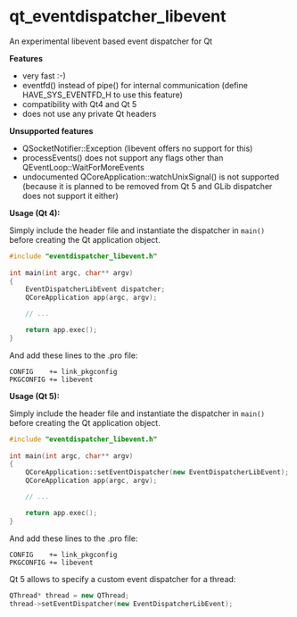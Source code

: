 qt_eventdispatcher_libevent
===========================

An experimental libevent based event dispatcher for Qt

**Features**
* very fast :-)
* eventfd() instead of pipe() for internal communication (define HAVE_SYS_EVENTFD_H to use this feature)
* compatibility with Qt4 and Qt 5
* does not use any private Qt headers

**Unsupported features**
* QSocketNotifier::Exception (libevent offers no support for this)
* processEvents() does not support any flags other than QEventLoop::WaitForMoreEvents
* undocumented QCoreApplication::watchUnixSignal() is not supported (because it is planned to be removed from Qt 5 and GLib dispatcher does not support it either)

**Usage (Qt 4):**

Simply include the header file and instantiate the dispatcher in `main()`
before creating the Qt application object.

```c++
#include "eventdispatcher_libevent.h"
    
int main(int argc, char** argv)
{
    EventDispatcherLibEvent dispatcher;
    QCoreApplication app(argc, argv);

    // ...

    return app.exec();
}
```

And add these lines to the .pro file:

```
CONFIG    += link_pkgconfig
PKGCONFIG += libevent
```

**Usage (Qt 5):**

Simply include the header file and instantiate the dispatcher in `main()`
before creating the Qt application object.

```c++
#include "eventdispatcher_libevent.h"
    
int main(int argc, char** argv)
{
    QCoreApplication::setEventDispatcher(new EventDispatcherLibEvent);
    QCoreApplication app(argc, argv);

    // ...

    return app.exec();
}
```

And add these lines to the .pro file:

```
CONFIG    += link_pkgconfig
PKGCONFIG += libevent
```

Qt 5 allows to specify a custom event dispatcher for a thread:

```c++
QThread* thread = new QThread;
thread->setEventDispatcher(new EventDispatcherLibEvent);
```
